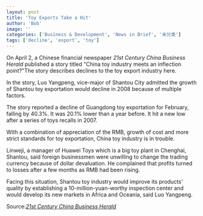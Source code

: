 ```yaml
---
layout: post
title: 'Toy Exports Take a Hit'
author: 'Bob'
image: ''
categories: ['Business & Development', 'News in Brief', '未分类']
tags: ['decline', 'export', 'toy']
---
```


On April 2, a Chinese financial newspaper _21st Century China Business Herald_ published a story titled "China toy industry meets an inflection point?"The story describes declines to the toy export industry here.

In the story, Luo Yangpeng, vice-major of Shantou City admitted the growth of Shantou toy exportation would decline in 2008 because of multiple factors.

The story reported a decline of Guangdong toy exportation for February, falling by 40.3%. It was 20.1% lower than a year before. It hit a new low after a series of toys recalls in 2007.

With a combination of appreciation of the RMB, growth of cost and more strict standards for toy exportation, China toy industry is in trouble.

Linweji, a manager of Huawei Toys which is a big toy plant in Chenghai, Shantou, said foreign businessmen were unwilling to change the trading currency because of dollar devaluation. He complained that profits turned to losses after a few months as RMB had been rising.

Facing this situation, Shantou toy industry would improve its products' quality by establishing a 10-million-yuan-worthy inspection center and would develop its new markets in Africa and Oceania, said Luo Yangpeng.

Source:_[21st Century China Business Herald](http://www.21cbh.com/content.asp?NewsId=31835)_